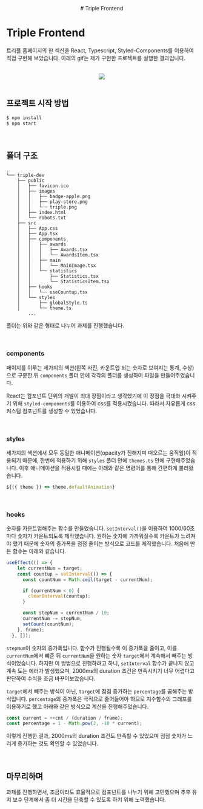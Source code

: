 <div align="center">
  # Triple Frontend
</div>

# Triple Frontend

트리플 홈페이지의 한 섹션을 React, Typescript, Styled-Components를 이용하여 직접 구현해 보았습니다. 아래의 gif는 제가 구현한 프로젝트를 실행한 결과입니다.

<div align="center">
  <br/>
  <img src="https://user-images.githubusercontent.com/70363530/178274446-486ccabb-4aba-41fc-ab7e-9f6d75b2593f.gif"/>
  <br/>

</div>

<br>



## 프로젝트 시작 방법

``` bash
$ npm install
$ npm start
```

<br>



## 폴더 구조

```
.
└── triple-dev
    ├── public
    │   ├── favicon.ico
    │   ├── images
    │   │   ├── badge-apple.png
    │   │   ├── play-store.png
    │   │   └── triple.png
    │   ├── index.html
    │   └── robots.txt
    ├── src
    │   ├── App.css
    │   ├── App.tsx
    │   ├── components
    │   │   ├── awards
    │   │   │   ├── Awards.tsx
    │   │   │   └── AwardsItem.tsx
    │   │   ├── main
    │   │   │   └── MainImage.tsx
    │   │   └── statistics
    │   │       ├── Statistics.tsx
    │   │       └── StatisticsItem.tsx
    │   ├── hooks
    │   │   └── useCountup.tsx
    │   └── styles
    │       ├── globalStyle.ts
    │       └── theme.ts
		...
```

폴더는 위와 같은 형태로 나누어 과제를 진행했습니다.

<br>

### components

페이지를 이루는 세가지의 섹션(왼쪽 사진, 카운트업 되는 숫자로 보여지는 통계, 수상)으로 구분한 뒤 `components` 폴더 안에 각각의 폴더를 생성하여 파일을 만들어주었습니다.

 React는 컴포넌트 단위의 개발이 최대 장점이라고 생각했기에 이 장점을 극대화 시켜주기 위해 `styled-components`를 이용하여 css를 적용시켰습니다. 따라서 자유롭게 css 커스텀 컴포넌트를 생성할 수 있었습니다. 

<br>



### styles

세가지의 섹션에서 모두 동일한 애니메이션(opacity가 진해지며 떠오르는 움직임)이 적용되기 때문에, 한번에 적용하기 위해 `styles` 폴더 안에 `themes.ts` 안에 구현해주었습니다. 이후 애니메이션을 적용시킬 때에는 아래와 같은 명령어를 통해 간편하게 불러왔습니다. 

```javascript
${({ theme }) => theme.defaultAnimation}
```

<br>



### hooks

숫자를 카운트업해주는 함수를 만들었습니다. `setInterval()`을 이용하여 1000/60초마다 숫자가 카운트되도록 제작했습니다. 원하는 숫자에 가까워질수록 카운트가 느려져야 했기 때문에 숫자의 증가폭을 점점 줄이는 방식으로 코드를 제작했습니다. 처음에 만든 함수는 아래와 같습니다.

```javascript
useEffect(() => {
    let currentNum = target;
    const countup = setInterval(() => {
      const countNum = Math.ceil(target - currentNum);

      if (currentNum < 0) {
        clearInterval(countup);
      }

      const stepNum = currentNum / 10;
      currentNum -= stepNum;
      setCount(countNum);
    }, frame);
  }, []);
```

`stepNum`이 숫자의 증가폭입니다. 함수가 진행될수록 이 증가폭을 줄이고, 이를 `currentNum`에서 뺴준 뒤 `currentNum`을 원하는 숫자 `target`에서 계속해서 빼주는 방식이었습니다. 하지만 이 방법으로 진행하려고 하니, `setInterval` 함수가 끝나지 않고 계속 도는 에러가 발생했으며, 2000ms의 duration 조건은 만족시키기 너무 어렵다고 판단하여 수식을 조금 바꾸어보았습니다. 

`target`에서 빼주는 방식이 아닌, `target`에 점점 증가하는 `percentage`를 곱해주는 방식입니다. `percentage`의 증가폭은 극적으로 줄어들어야 하므로 지수함수의 그래프를 이용하기로 했고 아래와 같은 방식으로 계산을 진행해주었습니다.

```javascript
const current = ++cnt / (duration / frame);
const percentage = 1 - Math.pow(2, -10 * current);
```

이렇게 진행한 결과, 2000ms의 duration 조건도 만족할 수 있었으며 점점 숫자가 느리게 증가하는 것도 확인할 수 있었습니다.

<br>

## 마무리하며

과제를 진행하면서, 조금이라도 효율적으로 컴포넌트를 나누기 위해 고민했으며 추후 유지 보수 단계에서 좀 더 시간을 단축할 수 있도록 하기 위해 노력했습니다. 